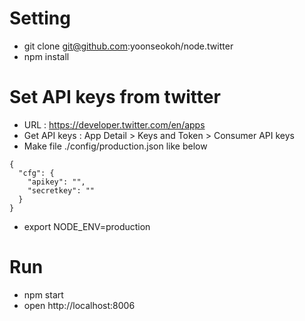 # Setting
- git clone git@github.com:yoonseokoh/node.twitter
- npm install

# Set API keys from twitter
- URL : https://developer.twitter.com/en/apps
- Get API keys : App Detail > Keys and Token > Consumer API keys
- Make file ./config/production.json like below
```
{
  "cfg": {
    "apikey": "",
    "secretkey": ""
  }
}
``` 
- export NODE_ENV=production

# Run
- npm start
- open http://localhost:8006
